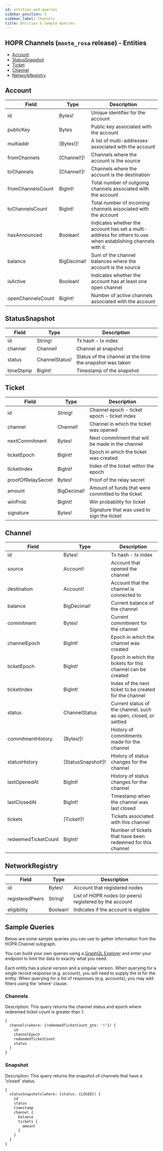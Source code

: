 ```yaml
---
id: entities-and-queries
sidebar_position: 3
sidebar_label: Channels
title: Entities & Sample Queries
---
```


## HOPR Channels (`monte_rosa` release) - Entities

- [Account](#account)
- [StatusSnapshot](#statussnapshot)
- [Ticket](#ticket)
- [Channel](#channel)
- [NetworkRegistry](#networkregistry)

## Account

| Field             | Type        | Description                                                   |
| ----------------- | ----------- | ------------------------------------------------------------- |
| id                | Bytes!      | Unique identifier for the account                             |
| publicKey         | Bytes       | Public key associated with the account                        |
| multiaddr         | [Bytes!]!   | A list of multi-addresses associated with the account         |
| fromChannels      | [Channel!]! | Channels where the account is the source                      |
| toChannels        | [Channel!]! | Channels where the account is the destination                 |
| fromChannelsCount | BigInt!     | Total number of outgoing channels associated with the account |
| toChannelsCount   | BigInt!     | Total number of incoming channels associated with the account |
| hasAnnounced      | Boolean!    | Indicates whether the account has set a multi-address for others to use when establishing channels with it |
| balance           | BigDecimal! | Sum of the channel balances where the account is the source   |
| isActive          | Boolean!    | Indicates whether the account has at least one open channel   |
| openChannelsCount | BigInt!     | Number of active channels associated with the account         |

## StatusSnapshot

| Field     | Type           | Description                                              |
| --------- | -------------- | -------------------------------------------------------- |
| id        | String!        | Tx hash - tx index                                       |
| channel   | Channel!       | Channel at snapshot                                      |
| status    | ChannelStatus! | Status of the channel at the time the snapshot was taken |
| timeStamp | BigInt!        | Timestamp of the snapshot                                |

## Ticket

| Field              | Type        | Description                                       |
| ------------------ | ----------- | ------------------------------------------------- |
| id                 | String!     | Channel epoch - ticket epoch - ticket index       |
| channel            | Channel!    | Channel in which the ticket was opened            |
| nextCommitment     | Bytes!      | Next commitment that will be made in the channel  |
| ticketEpoch        | BigInt!     | Epoch in which the ticket was created             |
| ticketIndex        | BigInt!     | Index of the ticket within the epoch              |
| proofOfRelaySecret | Bytes!      | Proof of the relay secret                         |
| amount             | BigDecimal! | Amount of funds that were committed to the ticket |
| winProb            | BigInt!     | Win probability for ticket                        |
| signature          | Bytes!      | Signature that was used to sign the ticket        |

## Channel

| Field               | Type               | Description                                                     |
| ------------------- | ------------------ | --------------------------------------------------------------- |
| id                  | Bytes!             | Tx hash - tx index                                              |
| source              | Account!           | Account that opened the channel                                 |
| destination         | Account!           | Account that the channel is connected to                        |
| balance             | BigDecimal!        | Current balance of the channel                                  |
| commitment          | Bytes!             | Current commitment for the channel                              |
| channelEpoch        | BigInt!            | Epoch in which the channel was created                          |
| ticketEpoch         | BigInt!            | Epoch in which the tickets for this channel can be created      |
| ticketIndex         | BigInt!            | Index of the next ticket to be created for the channel          |
| status              | ChannelStatus      | Current status of the channel, such as open, closed, or settled |
| commitmentHistory   | [Bytes!]!          | History of commitments made for the channel                     |
| statusHistory       | [StatusSnapshot!]! | History of status changes for the channel                       |
| lastOpenedAt        | BigInt!            | History of status changes for the channel                       |
| lastClosedAt        | BigInt!            | Timestamp when the channel was last closed                      |
| tickets             | [Ticket!]!         | Tickets associated with this channel                            |
| redeemedTicketCount | BigInt!            | Number of tickets that have been redeemed for this channel      |

## NetworkRegistry

| Field           | Type      | Description                                             |
| --------------- | --------- | ------------------------------------------------------- |
| id              | Bytes!    | Account that registered nodes                           |
| registeredPeers | String!   | List of HOPR nodes (or peers) registered by the account |
| eligibility     | Boolean!  | Indicates if the account is eligible                    |

## Sample Queries

Below are some sample queries you can use to gather information from the HOPR Channel subgraph.

You can build your own queries using a [GraphQL Explorer](https://graphiql-online.com/graphiql) and enter your endpoint to limit the data to exactly what you need.

Each entity has a plural version and a singular version. When querying for a single record response (e.g. account), you will need to supply the id for the entity. When querying for a list of responses (e.g. accounts), you may add filters using the 'where' clause.

### Channels

Description: This query returns the channel status and epoch where redeemed ticket count is greater than 1.

```graphql
{
  channels(where: {redeemedTicketCount_gte: "1"}) {
    id
    channelEpoch
    redeemedTicketCount
    status
  }
}
```

### Snapshot

Description: This query returns the snapshot of channels that have a 'closed' status.

```graphql
{
  statusSnapshots(where: {status: CLOSED}) {
    id
    status
    timestamp
    channel {
      balance
      tickets {
        amount
      }
    }
  }
}
```
